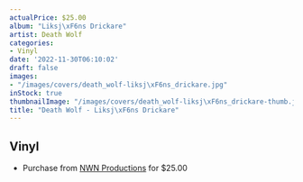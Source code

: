 ```yaml
---
actualPrice: $25.00
album: "Liksj\xF6ns Drickare"
artist: Death Wolf
categories:
- Vinyl
date: '2022-11-30T06:10:02'
draft: false
images:
- "/images/covers/death_wolf-liksj\xF6ns_drickare.jpg"
inStock: true
thumbnailImage: "/images/covers/death_wolf-liksj\xF6ns_drickare-thumb.jpg"
title: "Death Wolf - Liksj\xF6ns Drickare"
---
```


## Vinyl
* Purchase from [NWN Productions](http://shop.nwnprod.com/index.php?route=product/product&path=75&product_id=18579&sort=pd.name&order=ASC) for $25.00
